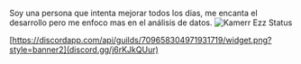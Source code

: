 Soy una persona que intenta mejorar todos los dias, me encanta el desarrollo pero me enfoco mas en el análisis de datos.
![Kamerr Ezz Status](https://github-readme-stats.vercel.app/api?username=limitedbug&show_icons=true&theme=radical)

[https://discordapp.com/api/guilds/709658304971931719/widget.png?style=banner2](discord.gg/j6rKJkQUur)

